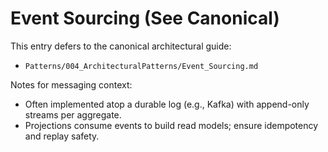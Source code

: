 # Event Sourcing (See Canonical)

This entry defers to the canonical architectural guide:

- `Patterns/004_ArchitecturalPatterns/Event_Sourcing.md`

Notes for messaging context:
- Often implemented atop a durable log (e.g., Kafka) with append-only streams per aggregate.
- Projections consume events to build read models; ensure idempotency and replay safety.
